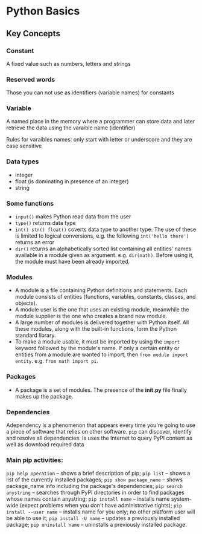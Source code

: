# Python Basics 

## Key Concepts

### Constant
A fixed value such as numbers, letters and strings

### Reserved words
Those you can not use as identifiers (variable names) for constants

### Variable
A named place in the memory where a programmer can store data and later retrieve the data using the varaible name (identifier)

Rules for varaibles names: only start with letter or underscore and they are case sensitive

### Data types

- integer
- float (is dominating in presence of an integer)
- string

### Some functions
- `input()` makes Python read data from the user
- `type()` returns data type
- `int() str() float()` coverts data type to another type. The use of these is limited to logical conversions, e.g. the following `int('hello there')` returns an error
- `dir()` returns an alphabetically sorted list containing all entities' names available in a module given as argument. e.g. `dir(math)`. Before using it, the module must have been already imported.

### Modules
- A module is a file containing Python definitions and statements. Each module consists of entities (functions, variables, constants, classes, and objects).
- A module user is the one that uses an existing module, meanwhile the module supplier is the one who creates a brand new module.
- A large number of modules is delivered together with Python itself. All these modules, along with the built-in functions, form the Python standard library.
- To make a module usable, it must be imported by using the `import` keyword followed by the module's name. If only a certain entity or entities from a module are wanted to import, then `from module import entity`. e.g. `from math import pi`.

### Packages
- A package is a set of modules. The presence of the __init.py__ file finally makes up the package.

### Dependencies
Adependency is a phenomenon that appears every time you're going to use a piece of software that relies on other software.
`pip` can discover, identify and resolve all dependencies. Is uses the Internet to query PyPI content as well as download required data

### Main pip activities:

`pip help operation` – shows a brief description of pip;
`pip list` – shows a list of the currently installed packages;
`pip show package_name` – shows package_name info including the package's dependencies;
`pip search anystring` – searches through PyPI directories in order to find packages whose names contain anystring;
`pip install name` – installs name system-wide (expect problems when you don't have administrative rights);
`pip install --user name` – installs name for you only; no other platform user will be able to use it;
`pip install -U name` – updates a previously installed package;
`pip uninstall name` – uninstalls a previously installed package.
